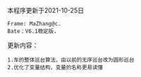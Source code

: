 本程序更新于2021-10-25日

    Frame: MaZhang@c.
    Bate：V6.1稳定版.
    
更新内容：

    1.车的整体巡台算法，由以前的无序巡台改为圆形巡台
    2.优化了变量结构，变量的名称更易读懂
